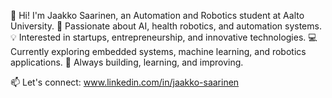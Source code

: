 👋 Hi! I'm Jaakko Saarinen, an Automation and Robotics student at Aalto University. 
🚀 Passionate about AI, health robotics, and automation systems.
💡 Interested in startups, entrepreneurship, and innovative technologies.
💻 Currently exploring embedded systems, machine learning, and robotics applications.
🔧 Always building, learning, and improving.

📫 Let's connect: www.linkedin.com/in/jaakko-saarinen
